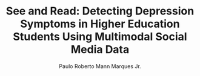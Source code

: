---
paperId: 67
author: Paulo Roberto Mann Marques Jr.
publicationauthor: Mann Marques Jr., P. R.
title: "See and Read: Detecting Depression Symptoms in Higher Education Students Using Multimodal Social Media Data"
pdf: Poster_Mann_Paulo.pdf
poster: --
alt: --
type: Poster
topic: FAT
link: --
conference: neurips
year: 2019
tags: neurips-2019
location: Vancouver, Canada
---